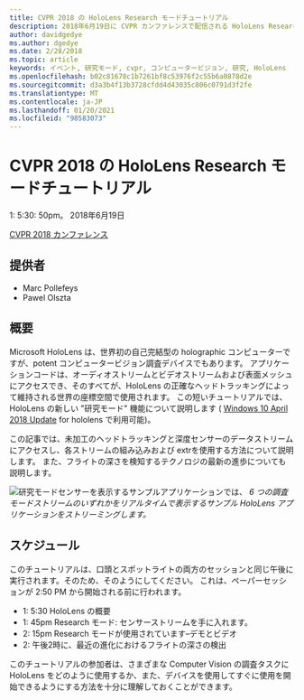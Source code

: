```yaml
---
title: CVPR 2018 の HoloLens Research モードチュートリアル
description: 2018年6月19日に CVPR カンファレンスで配信される HoloLens Research モードセッションの概要とスケジュール。
author: davidgedye
ms.author: dgedye
ms.date: 2/28/2018
ms.topic: article
keywords: イベント, 研究モード, cvpr, コンピュータービジョン, 研究, HoloLens
ms.openlocfilehash: b02c81678c1b7261bf8c53976f2c55b6a0878d2e
ms.sourcegitcommit: d3a3b4f13b3728cfdd4d43035c806c0791d3f2fe
ms.translationtype: MT
ms.contentlocale: ja-JP
ms.lasthandoff: 01/20/2021
ms.locfileid: "98583073"
---
```

# <a name="hololens-research-mode-tutorial-at-cvpr-2018"></a>CVPR 2018 の HoloLens Research モードチュートリアル
1: 5:30: 50pm。 2018年6月19日

[CVPR 2018 カンファレンス](https://cvpr2018.thecvf.com/)

## <a name="presenters"></a>提供者
* Marc Pollefeys
* Pawel Olszta

## <a name="overview"></a>概要
Microsoft HoloLens は、世界初の自己完結型の holographic コンピューターですが、potent コンピュータービジョン調査デバイスでもあります。
アプリケーションコードは、オーディオストリームとビデオストリームおよび表面メッシュにアクセスでき、そのすべてが、HoloLens の正確なヘッドトラッキングによって維持される世界の座標空間で使用されます。 この短いチュートリアルでは、HoloLens の新しい "研究モード" 機能について説明します ( [Windows 10 April 2018 Update](/windows/mixed-reality/enthusiast-guide/release-notes-april-2018) for hololens で利用可能)。

この記事では、未加工のヘッドトラッキングと深度センサーのデータストリームにアクセスし、各ストリームの組み込みおよび extrを使用する方法について説明します。  また、フライトの深さを検知するテクノロジの最新の進歩についても説明します。

![研究モードセンサーを表示するサンプルアプリケーションでは、 ](../develop/platform-capabilities-and-apis/images/sensor-stream-viewer.jpg)
 *6 つの調査モードストリームのいずれかをリアルタイムで表示するサンプル HoloLens アプリケーションをストリーミングします。*

## <a name="schedule"></a>スケジュール
このチュートリアルは、口頭とスポットライトの両方のセッションと同じ午後に実行されます。そのため、そのようにしてください。
これは、ペーパーセッションが 2:50 PM から開始される前に行われます。

- 1: 5:30 HoloLens の概要 
- 1: 45pm Research モード: センサーストリームを手に入れます。 
- 2: 15pm Research モードが使用されています–デモとビデオ 
- 2: 午後2時に、最近の進化におけるフライトの深さの検出 

このチュートリアルの参加者は、さまざまな Computer Vision の調査タスクに HoloLens をどのように使用するか、また、デバイスを使用してすぐに使用を開始できるようにする方法を十分に理解しておくことができます。